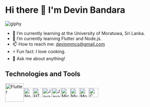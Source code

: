 # Hi there 👋 I'm Devin Bandara

![giphy](https://github.com/Devin-Bandara/Devin-Bandara/assets/122140695/7324123d-8bab-4275-b22c-5c6f89c6670a)


- 🌱 I’m currently learning at the University of Moratuwa, Sri Lanka.
- 🌱 I’m currently learning Flutter and Node.js.
- 📫 How to reach me: devinmmcs@gmail.com
- ⚡ Fun fact: I love cooking.
- 💬 Ask me about anything!

## Technologies and Tools
<div style="display: flex; align-items: center;">
  <img src="https://img.icons8.com/color/48/000000/flutter.png" alt="Flutter" width="60" height="60">
  <img src="https://img.icons8.com/color/48/000000/nodejs.png" alt="Node.js" width="30" height="30">
  <img src="https://img.icons8.com/color/48/000000/html-5.png" alt="HTML/CSS" width="30" height="30">
  <img src="https://img.icons8.com/color/48/000000/javascript.png" alt="JavaScript" width="30" height="30">
  <img src="https://img.icons8.com/color/48/000000/java-coffee-cup-logo.png" alt="Java" width="30" height="30">
  <img src="https://img.icons8.com/color/48/000000/microsoft-sql-server.png" alt="Microsoft SQL" width="30" height="30">
  <img src="https://img.icons8.com/color/48/000000/mysql.png" alt="MySQL" width="30" height="30">
  <img src="https://img.icons8.com/color/48/000000/mongodb.png" alt="MongoDB" width="30" height="30">
  <img src="https://img.icons8.com/color/48/000000/c-programming.png" alt="C" width="30" height="30">
</div>
<!--
**Devin-Bandara/Devin-Bandara** is a ✨ _special_ ✨ repository because its `README.md` (this file) appears on your GitHub profile.

Here are some ideas to get you started:

- 🔭 I’m currently working on ...
- 🌱 I’m currently learning ...
- 👯 I’m looking to collaborate on ...
- 🤔 I’m looking for help with ...
- 💬 Ask me about ...
- 📫 How to reach me: ...
- 😄 Pronouns: ...
- ⚡ Fun fact: ...
-->
